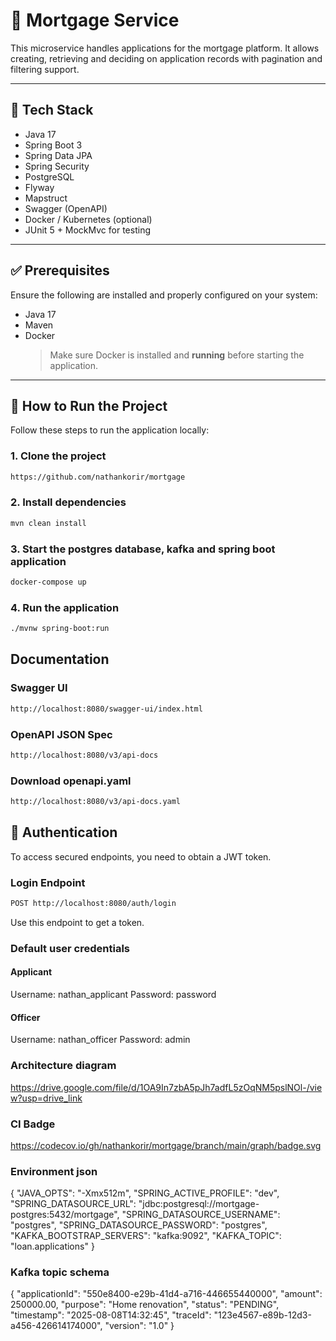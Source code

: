 # 🧪 Mortgage Service

This microservice handles applications for the mortgage platform. It allows creating, retrieving and deciding on application records with pagination and filtering support.

---

## 🚀 Tech Stack

- Java 17
- Spring Boot 3
- Spring Data JPA
- Spring Security
- PostgreSQL
- Flyway
- Mapstruct
- Swagger (OpenAPI)
- Docker / Kubernetes (optional)
- JUnit 5 + MockMvc for testing

---

## ✅ Prerequisites

Ensure the following are installed and properly configured on your system:

- Java 17
- Maven
- Docker
  > Make sure Docker is installed and **running** before starting the application.

---

## 🚀 How to Run the Project

Follow these steps to run the application locally:

### 1. Clone the project
```bash
https://github.com/nathankorir/mortgage
```

### 2. Install dependencies
```bash
mvn clean install
```

### 3. Start the postgres database, kafka and spring boot application
```bash
docker-compose up
```

### 4. Run the application
```bash
./mvnw spring-boot:run  
```

## Documentation

### Swagger UI
```bash
http://localhost:8080/swagger-ui/index.html
```

### OpenAPI JSON Spec
```bash
http://localhost:8080/v3/api-docs
```

### Download openapi.yaml
```bash
http://localhost:8080/v3/api-docs.yaml
```

## 🔐 Authentication
To access secured endpoints, you need to obtain a JWT token.

### Login Endpoint
```bash
POST http://localhost:8080/auth/login
```
Use this endpoint to get a token.

### Default user credentials
#### Applicant
Username: nathan_applicant
Password: password

#### Officer
Username: nathan_officer
Password: admin

### Architecture diagram
https://drive.google.com/file/d/1OA9In7zbA5pJh7adfL5zOqNM5pslNOl-/view?usp=drive_link

### CI Badge
https://codecov.io/gh/nathankorir/mortgage/branch/main/graph/badge.svg

### Environment json
{
"JAVA_OPTS": "-Xmx512m",
"SPRING_ACTIVE_PROFILE": "dev",
"SPRING_DATASOURCE_URL": "jdbc:postgresql://mortgage-postgres:5432/mortgage",
"SPRING_DATASOURCE_USERNAME": "postgres",
"SPRING_DATASOURCE_PASSWORD": "postgres",
"KAFKA_BOOTSTRAP_SERVERS": "kafka:9092",
"KAFKA_TOPIC": "loan.applications"
}

### Kafka topic schema
{
"applicationId": "550e8400-e29b-41d4-a716-446655440000",
"amount": 250000.00,
"purpose": "Home renovation",
"status": "PENDING",
"timestamp": "2025-08-08T14:32:45",
"traceId": "123e4567-e89b-12d3-a456-426614174000",
"version": "1.0"
}
